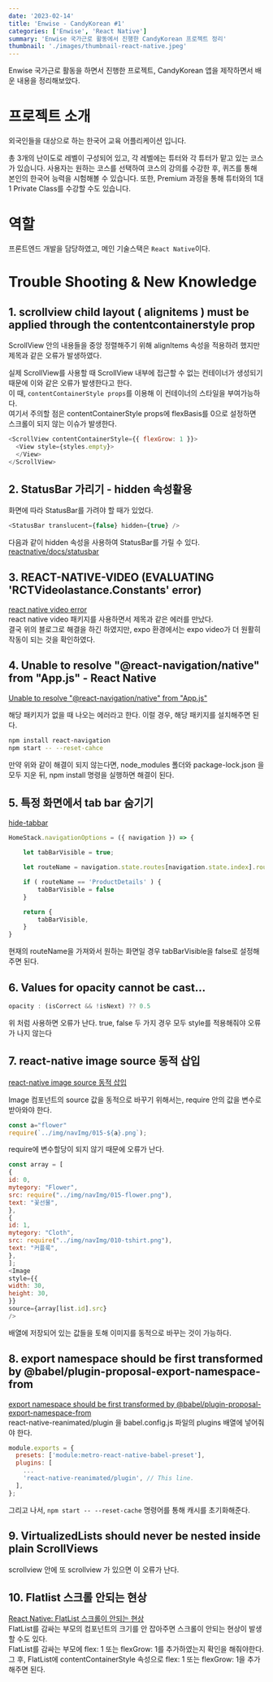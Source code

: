 ```yaml
---
date: '2023-02-14'
title: 'Enwise - CandyKorean #1'
categories: ['Enwise', 'React Native']
summary: 'Enwise 국가근로 활동에서 진행한 CandyKorean 프로젝트 정리'
thumbnail: './images/thumbnail-react-native.jpeg'
---
```

Enwise 국가근로 활동을 하면서 진행한 프로젝트, CandyKorean 앱을 제작하면서 배운 내용을 정리해보았다.

# 프로젝트 소개
외국인들을 대상으로 하는 한국어 교육 어플리케이션 입니다. 

총 3개의 난이도로 레벨이 구성되어 있고, 각 레벨에는 튜터와 각 튜터가 맡고 있는 코스가 있습니다. 사용자는 원하는 코스를 선택하여 코스의 강의를 수강한 후, 퀴즈를 통해 본인의 한국어 능력을 시험해볼 수 있습니다. 또한, Premium 과정을 통해 튜터와의 1대1 Private Class를 수강할 수도 있습니다.

# 역할
프론트엔드 개발을 담당하였고, 메인 기술스택은 `React Native`이다.

# Trouble Shooting & New Knowledge
## 1. scrollview child layout ( alignitems ) must be applied through the contentcontainerstyle prop  
ScrollView 안의 내용들을 중앙 정렬해주기 위해 alignItems 속성을 적용하려 했지만 제목과 같은 오류가 발생하였다.  

실제 ScrollView를 사용할 때 ScrollView 내부에 접근할 수 없는 컨테이너가 생성되기 때문에 이와 같은 오류가 발생한다고 한다.  
이 때, `contentContainerStyle props`를 이용해 이 컨테이너의 스타일을 부여가능하다.  
여기서 주의할 점은 contentContainerStyle props에 flexBasis를 0으로 설정하면 스크롤이 되지 않는 이슈가 발생한다.
```js
<ScrollView contentContainerStyle={{ flexGrow: 1 }}>
  <View style={styles.empty}>
  </View>
</ScrollView>
```

## 2. StatusBar 가리기 - hidden 속성활용
화면에 따라 StatusBar를 가려야 할 때가 있었다.
```js
<StatusBar translucent={false} hidden={true} />
```
다음과 같이 hidden 속성을 사용하여 StatusBar를 가릴 수 있다.
[reactnative/docs/statusbar](https://reactnative.dev/docs/statusbar)

## 3. REACT-NATIVE-VIDEO (EVALUATING 'RCTVideolastance.Constants' error)
[react native video error](https://manon-kim.tistory.com/entry/React-Native-react-native-video)  
react native video 패키지를 사용하면서 제목과 같은 에러를 만났다.  
결국 위의 블로그로 해결을 하긴 하였지만, expo 환경에서는 expo video가 더 원활히 작동이 되는 것을 확인하였다.

## 4. Unable to resolve "@react-navigation/native" from "App.js" - React Native 
[Unable to resolve "@react-navigation/native" from "App.js"](https://stackoverflow.com/questions/60975287/unable-to-resolve-react-navigation-native-from-app-js-react-native-how)  

해당 패키지가 없을 때 나오는 에러라고 한다. 이럴 경우, 해당 패키지를 설치해주면 된다.  
```bash
npm install react-navigation
npm start -- --reset-cahce
```
만약 위와 같이 해결이 되지 않는다면, node_modules 폴더와 package-lock.json 을 모두 지운 뒤, npm install 명령을 실행하면 해결이 된다.

## 5. 특정 화면에서 tab bar 숨기기
[hide-tabbar](https://stackoverflow.com/questions/51352081/react-navigation-how-to-hide-tabbar-from-inside-stack-navigation)
```js
HomeStack.navigationOptions = ({ navigation }) => {

    let tabBarVisible = true;

    let routeName = navigation.state.routes[navigation.state.index].routeName

    if ( routeName == 'ProductDetails' ) {
        tabBarVisible = false
    }

    return {
        tabBarVisible,
    }
}
```
현재의 routeName을 가져와서 원하는 화면일 경우 tabBarVisible을 false로 설정해주면 된다.  

## 6. Values for opacity cannot be cast...
```js
opacity : (isCorrect && !isNext) ?? 0.5 
```
위 처럼 사용하면 오류가 난다. true, false 두 가지 경우 모두 style를 적용해줘야 오류가 나지 않는다

## 7. react-native image source 동적 삽입
[react-native image source 동적 삽입](https://090k.tistory.com/152)

Image 컴포넌트의 source 값을 동적으로 바꾸기 위해서는, require 안의 값을 변수로 받아와야 한다.  

```js
const a="flower"
require(`../img/navImg/015-${a}.png`);
```
require에 변수할당이 되지 않기 때문에 오류가 난다.

```js
const array = [
{
id: 0,
mytegory: "Flower",
src: require("../img/navImg/015-flower.png"),
text: "꽃선물",
},
{
id: 1,
mytegory: "Cloth",
src: require("../img/navImg/010-tshirt.png"),
text: "커플룩",
},
];
<Image
style={{
width: 30,
height: 30,
}}
source={array[list.id].src}
/>
```
배열에 저장되어 있는 값들을 토해 이미지를 동적으로 바꾸는 것이 가능하다.

## 8. export namespace should be first transformed by @babel/plugin-proposal-export-namespace-from
[export namespace should be first transformed by @babel/plugin-proposal-export-namespace-from](https://stackoverflow.com/questions/72927722/export-namespace-should-be-first-transformed-by-babel-plugin-proposal-export-n)  
react-native-reanimated/plugin 을 babel.config.js 파일의 plugins 배열에 넣어줘야 한다.
```js
module.exports = {
  presets: ['module:metro-react-native-babel-preset'],
  plugins: [
    ...
    'react-native-reanimated/plugin', // This line.
  ],
};
```
그리고 나서, `npm start -- --reset-cache` 명령어를 통해 캐시를 초기화해준다.

## 9. VirtualizedLists should never be nested inside plain ScrollViews
scrollview 안에 또 scrollview 가 있으면 이 오류가 난다.

## 10. Flatlist 스크롤 안되는 현상
[React Native: FlatList 스크롤이 안되는 현상](https://react-style.selfhow.com/post/?id=895)  
FlatList를 감싸는 부모의 컴포넌트의 크기를 안 잡아주면 스크롤이 안되는 현상이 발생할 수도 있다.  
FlatList를 감싸는 부모에 flex: 1 또는 flexGrow: 1를 추가하였는지 확인을 해줘야한다.  
그 후, FlatList에 contentContainerStyle 속성으로 flex: 1 또는 flexGrow: 1을 추가해주면 된다.